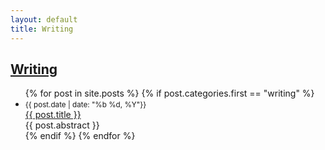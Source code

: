 ```yaml
---
layout: default
title: Writing
---
```

## [Writing]({{page.url}})
<div class="postcontent archive">
  <ul class="archive">
  {% for post in site.posts %}
    {% if post.categories.first == "writing"  %}
      <li>
      <small>{{ post.date | date: "%b %d, %Y"}}</small> <br>
      <a href="{{ post.url }}"> {{ post.title }}</a>  <br>   
          {{ post.abstract }}  
          <br>
      <!--
      <span class="archivedate hidemobile">{{ post.date | date: "%b %d, %Y"}}</span>
      -->
      </li>
    {% endif %}
  {% endfor %}
  </ul>
</div>
